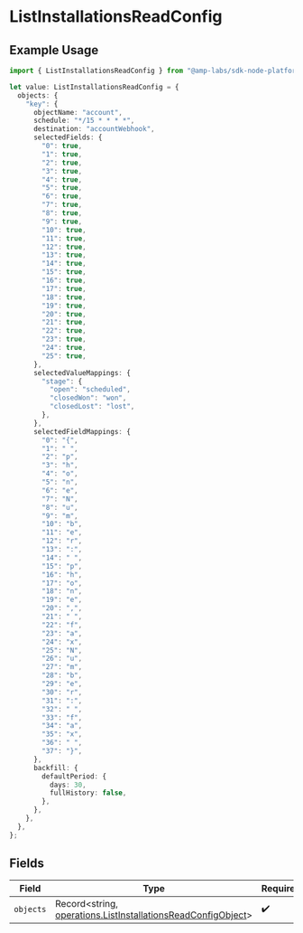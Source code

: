 # ListInstallationsReadConfig

## Example Usage

```typescript
import { ListInstallationsReadConfig } from "@amp-labs/sdk-node-platform/models/operations";

let value: ListInstallationsReadConfig = {
  objects: {
    "key": {
      objectName: "account",
      schedule: "*/15 * * * *",
      destination: "accountWebhook",
      selectedFields: {
        "0": true,
        "1": true,
        "2": true,
        "3": true,
        "4": true,
        "5": true,
        "6": true,
        "7": true,
        "8": true,
        "9": true,
        "10": true,
        "11": true,
        "12": true,
        "13": true,
        "14": true,
        "15": true,
        "16": true,
        "17": true,
        "18": true,
        "19": true,
        "20": true,
        "21": true,
        "22": true,
        "23": true,
        "24": true,
        "25": true,
      },
      selectedValueMappings: {
        "stage": {
          "open": "scheduled",
          "closedWon": "won",
          "closedLost": "lost",
        },
      },
      selectedFieldMappings: {
        "0": "{",
        "1": " ",
        "2": "p",
        "3": "h",
        "4": "o",
        "5": "n",
        "6": "e",
        "7": "N",
        "8": "u",
        "9": "m",
        "10": "b",
        "11": "e",
        "12": "r",
        "13": ":",
        "14": " ",
        "15": "p",
        "16": "h",
        "17": "o",
        "18": "n",
        "19": "e",
        "20": ",",
        "21": " ",
        "22": "f",
        "23": "a",
        "24": "x",
        "25": "N",
        "26": "u",
        "27": "m",
        "28": "b",
        "29": "e",
        "30": "r",
        "31": ":",
        "32": " ",
        "33": "f",
        "34": "a",
        "35": "x",
        "36": " ",
        "37": "}",
      },
      backfill: {
        defaultPeriod: {
          days: 30,
          fullHistory: false,
        },
      },
    },
  },
};
```

## Fields

| Field                                                                                                                        | Type                                                                                                                         | Required                                                                                                                     | Description                                                                                                                  |
| ---------------------------------------------------------------------------------------------------------------------------- | ---------------------------------------------------------------------------------------------------------------------------- | ---------------------------------------------------------------------------------------------------------------------------- | ---------------------------------------------------------------------------------------------------------------------------- |
| `objects`                                                                                                                    | Record<string, [operations.ListInstallationsReadConfigObject](../../models/operations/listinstallationsreadconfigobject.md)> | :heavy_check_mark:                                                                                                           | N/A                                                                                                                          |